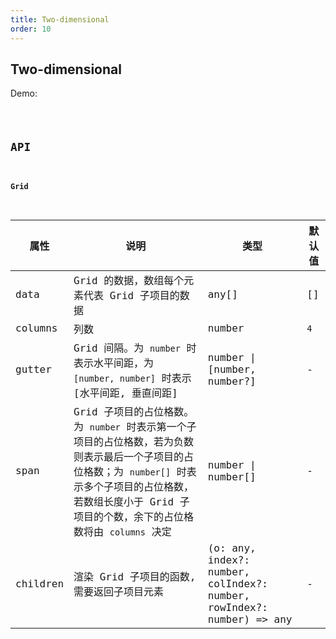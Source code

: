 ```yaml
---
title: Two-dimensional
order: 10
---
```


## Two-dimensional

Demo:

<code src="./two-dimensional/index.tsx" />

## API

#### Grid

| 属性 | 说明 | 类型 | 默认值 |
| --- | --- | --- | --- |
| data | Grid 的数据，数组每个元素代表 Grid 子项目的数据 | any[] | [] |
| columns | 列数 | number | `4` |
| gutter | Grid 间隔。为 `number` 时表示水平间距，为 `[number, number]` 时表示 [水平间距, 垂直间距] | number \| [number, number?] | - |
| span | Grid 子项目的占位格数。为 `number` 时表示第一个子项目的占位格数，若为负数则表示最后一个子项目的占位格数；为 `number[]` 时表示多个子项目的占位格数，若数组长度小于 Grid 子项目的个数，余下的占位格数将由 `columns` 决定 | number \| number[] | - |
| children | 渲染 Grid 子项目的函数, 需要返回子项目元素 | (o: any, index?: number, colIndex?: number, rowIndex?: number) => any | - |
